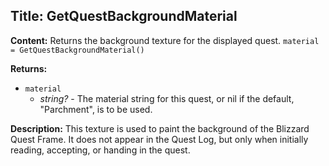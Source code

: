 ## Title: GetQuestBackgroundMaterial

**Content:**
Returns the background texture for the displayed quest.
`material = GetQuestBackgroundMaterial()`

**Returns:**
- `material`
  - *string?* - The material string for this quest, or nil if the default, "Parchment", is to be used.

**Description:**
This texture is used to paint the background of the Blizzard Quest Frame. It does not appear in the Quest Log, but only when initially reading, accepting, or handing in the quest.
